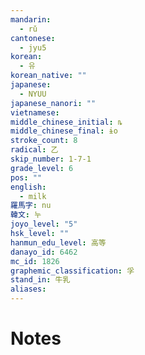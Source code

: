 ```yaml
---
mandarin:
  - rǔ
cantonese:
  - jyu5
korean:
  - 유
korean_native: ""
japanese:
  - NYUU
japanese_nanori: ""
vietnamese:
middle_chinese_initial: ȵ
middle_chinese_final: ɨo
stroke_count: 8
radical: 乙
skip_number: 1-7-1
grade_level: 6
pos: ""
english:
  - milk
羅馬字: nu
韓文: 누
joyo_level: "5"
hsk_level: ""
hanmun_edu_level: 高等
danayo_id: 6462
mc_id: 1826
graphemic_classification: 孚
stand_in: 牛乳
aliases:
---
```


# Notes
